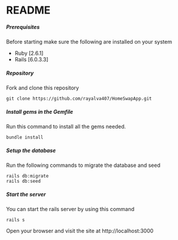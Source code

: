 # README

##### Prerequisites
Before starting make sure the following are installed on your system

* Ruby [2.6.1]
* Rails [6.0.3.3]


##### Repository
Fork and clone this repository
```
git clone https://github.com/rayalva407/HomeSwapApp.git
```

##### Install gems in the Gemfile
Run this command to install all the gems needed.
```
bundle install
```

##### Setup the database
Run the following commands to migrate the database and seed
```
rails db:migrate
rails db:seed
```

##### Start the server
You can start the rails server by using this command
```
rails s
```

Open your browser and visit the site at http://localhost:3000